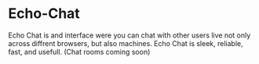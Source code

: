 # Echo-Chat
Echo Chat is and interface were you can chat with other users live not only across diffrent browsers, but also machines. Echo Chat is sleek, reliable, fast, and usefull.  (Chat rooms coming soon)
